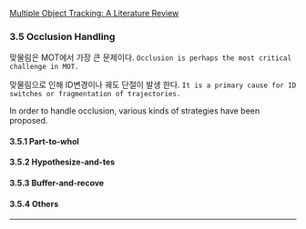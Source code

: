 [Multiple Object Tracking: A Literature Review](https://arxiv.org/abs/1409.7618)


### 3.5 Occlusion Handling

맞물림은 MOT에서 가장 큰 문제이다. `Occlusion is perhaps the most critical challenge in MOT. `

맞물림으로 인해 ID변경이나 궤도 단절이 발생 한다. `It is a primary cause for ID switches or fragmentation of trajectories. `

In order to handle occlusion, various kinds of strategies have been proposed.

#### 3.5.1 Part-to-whol

#### 3.5.2 Hypothesize-and-tes

#### 3.5.3 Buffer-and-recove

#### 3.5.4 Others

---

